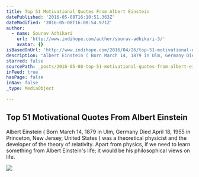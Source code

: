 ```yaml
---
title: Top 51 Motivational Quotes From Albert Einstein
datePublished: '2016-05-08T16:10:51.363Z'
dateModified: '2016-05-08T16:08:54.971Z'
author:
  - name: Sourav Adhikari
    url: 'http://www.indihope.com/author/sourav-adhikari-3/'
    avatar: {}
isBasedOnUrl: 'http://www.indihope.com/2016/04/26/top-51-motivational-quotes-from-albert-einstein/'
description: "Albert Einstein ( Born March 14, 1879 in Ulm, Germany Died April 18, 1955 in Princeton, New Jersey, United States ) was a theoretical physicist and the developer of the theory of relativity. Apart from physics, if we need to learn something from Albert Einstein's life; it would be his philosophical views on life."
starred: false
sourcePath: _posts/2016-05-08-top-51-motivational-quotes-from-albert-einstein.md
inFeed: true
hasPage: false
inNav: false
_type: MediaObject

---
```

<article style=""><h1>Top 51 Motivational Quotes From Albert Einstein</h1><p>Albert Einstein ( Born March 14, 1879 in Ulm, Germany Died April 18, 1955 in Princeton, New Jersey, United States ) was a theoretical physicist and the developer of the theory of relativity. Apart from physics, if we need to learn something from Albert Einstein's life; it would be his philosophical views on life.</p><img src="http://www.indihope.com/wp-content/uploads/2016/04/MTI4NzE1MDQzNTQ5MjU0OTMw6.jpg" /></article>